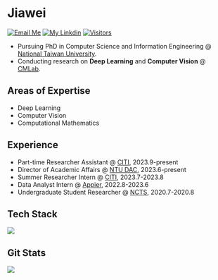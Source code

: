 # Jiawei

[![Email Me](https://img.shields.io/badge/Email%20Me-EA4335?logo=Gmail&logoColor=white&style=for-the-badge)](mailto:jw.liao1209@gmail.com)
[![My Linkdin](https://img.shields.io/badge/My%20Linkedin-%230077B5?logo=linkedin&logoColor=white&style=for-the-badge)](https://www.linkedin.com/in/jwliao1209/)
[![Visitors](https://api.visitorbadge.io/api/visitors?path=https%3A%2F%2Fgithub.com%2FJia-wei-liao&label=VISITORS&labelColor=%23dce775&countColor=%23697689)](https://visitorbadge.io/status?path=https%3A%2F%2Fgithub.com%2Fjwliao1209)

- Pursuing PhD in Computer Science and Information Engineering @ [National Taiwan University](https://www.csie.ntu.edu.tw/).  
- Conducting research on **Deep Learning** and **Computer Vision** @ [CMLab](https://www.cmlab.csie.ntu.edu.tw/new_cml_website/index.php).  


## Areas of Expertise

- Deep Learning 
- Computer Vision 
- Computational Mathematics


## Experience
- Part-time Researcher Assistant @ [CITI](https://www.citi.sinica.edu.tw/), 2023.9-present
- Director of Academic Affairs @ [NTU DAC](https://ntudac.com/), 2023.6-present
- Summer Researcher Intern @ [CITI](https://www.citi.sinica.edu.tw/), 2023.7-2023.8
- Data Analyst Intern @ [Appier](https://www.appier.com/zh-tw/), 2022.8-2023.6
- Undergraduate Student Researcher @ [NCTS](https://ncts.ntu.edu.tw/), 2020.7-2020.8


## Tech Stack

<p align="left">
  <a href="https://skillicons.dev">
    <img src="https://skillicons.dev/icons?i=py,matlab,pytorch,tensorflow,sklearn,c,vscode,git,github"/>
  </a>
</p>


## Git Stats

<p align="left">
  <a href="https://github.com/jwliao1209">
    <img src="https://github-stats-alpha.vercel.app/api?username=jwliao1209&cc=22272e&tc=37BCF6&ic=fff&bc=0000">
  </a>
</p>
